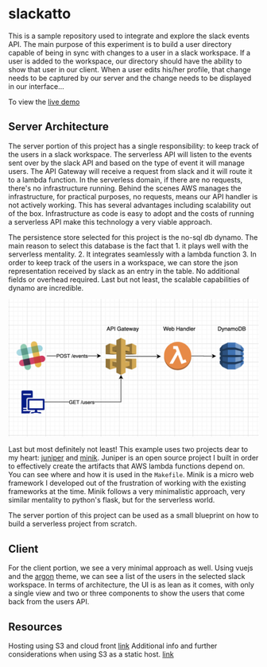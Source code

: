 # slackatto

This is a sample repository used to integrate and explore the slack events API. The main purpose of this experiment is to build a user directory capable of being in sync with changes to a user in a slack workspace. If a user is added to the workspace, our directory should have the ability to show that user in our client. When a user edits his/her profile, that change needs to be captured by our server and the change needs to be displayed in our interface...

To view the [live demo](d3qvcxeu66715v.cloudfront.net)

## Server Architecture

The server portion of this project has a single responsibility: to keep track of the users in a slack workspace. The serverless API will listen to the events sent over by the slack API and based on the type of event it will manage users. The API Gateway will receive a request from slack and it will route it to a lambda function. In the serverless domain, if there are no requests, there's no infrastructure running. Behind the scenes AWS manages the infrastructure, for practical purposes, no requests, means our API handler is not actively working. This has several advantages including scalability out of the box. Infrastructure as code is easy to adopt and the costs of running a serverless API make this technology a very viable approach.

The persistence store selected for this project is the no-sql db dynamo. The main reason to select this database is the fact that 1. it plays well with the serverless mentality. 2. It integrates seamlessly with a lambda function 3. In order to keep track of the users in a workspace, we can store the json representation received by slack as an entry in the table. No additional fields or overhead required. Last but not least, the scalable capabilities of dynamo are incredible.

![Architecture](images/architecture.png?raw=true)

Last but most definitely not least! This example uses two projects dear to my heart: [juniper](https://github.com/eabglobal/juniper) and [minik](https://github.com/eabglobal/minik). Juniper is an open source project I built in order to effectively create the artifacts that AWS lambda functions depend on. You can see where and how it is used in the `Makefile`. Minik is a micro web framework I developed out of the frustration of working with the existing frameworks at the time. Minik follows a very minimalistic approach, very similar mentality to python's flask, but for the serverless world.

The server portion of this project can be used as a small blueprint on how to build a serverless project from scratch.

## Client

For the client portion, we see a very minimal approach as well. Using vuejs and the [argon](https://demos.creative-tim.com/vue-argon-design-system/documentation/) theme, we can see a list of the users in the selected slack workspace. In terms of architecture, the UI is as lean as it comes, with only a single view and two or three components to show the users that come back from the users API.

## Resources

Hosting using S3 and cloud front [link](https://aws.amazon.com/premiumsupport/knowledge-center/cloudfront-serve-static-website/)
Additional info and further considerations when using S3 as a static host. [link](https://docs.aws.amazon.com/AmazonS3/latest/dev/HostingWebsiteOnS3Setup.html#step3-add-bucket-policy-make-content-public)
